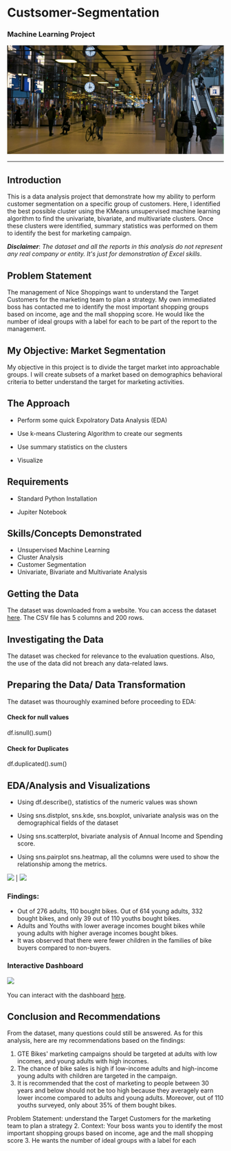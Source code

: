 # Custsomer-Segmentation
### Machine Learning Project
![](mall.jpg)
___
## Introduction

This is a data analysis project that demonstrate how my ability to perform customer segmentation on a specific group of customers. Here, I identified the best possible cluster using the KMeans unsupervised machine learning algorithm to find the univariate, bivariate, and multivariate clusters.  Once these clusters were identified, summary statistics was performed on them to identify the best  for marketing campaign.

**_Disclaimer_**: _The dataset and all the reports in this analysis do not represent any real company or entity. It's just for demonstration of Excel skills_.

## Problem Statement

The management of Nice Shoppings want to understand the Target Customers for the marketing team to plan a strategy. My own immediated boss has contacted me to identify the most important shopping groups based on income, age and the mall shopping score. He would like the number of ideal groups with a label for each to be part of the report to the management.

## My Objective: Market Segmentation

My objective in this project is to divide the target market into approachable groups. I will create subsets of a market based on demographics behavioral criteria to better understand the target for marketing activities.

## The Approach

- Perform some quick Expolratory Data Analysis (EDA)
  
- Use k-means Clustering Algorithm to create our segments

- Use summary statistics on the clusters

- Visualize

## Requirements

- Standard Python Installation

- Jupiter Notebook

## Skills/Concepts Demonstrated

- Unsupervised Machine Learning
- Cluster Analysis
- Customer Segmentation
- Univariate, Bivariate and Multivariate Analysis

## Getting the Data
The dataset was downloaded from a website. You can access the dataset [here](https://www.youtube.com/redirect?event=video_description&redir_token=QUFFLUhqbU1OZmNSNXVubmM0M3dSS21KSXZaTWpndWkyd3xBQ3Jtc0tuUUl2dXd6b192dE1SbzZFZDJtd3dnZFN3QW1iYi05alMyU1NDc08xSDFZcTNGZGw1TldXYzBNZXVRaERIeW5LTEJiNHc4dG5xdFZxTFVwWHplMGRucEtKa0hpMHpkbTRBODJlUGJZWEo0eTdGa3FyNA&q=https%3A%2F%2Fabsentdata.com%2Fdata-analysis%2Fwhere-to-find-data%2F&v=iwUli5gIcU0).
The CSV file has 5 columns and 200 rows. 

## Investigating the Data
The dataset was checked for relevance to the evaluation questions. Also, the use of the data did not breach any data-related laws.

## Preparing the Data/ Data Transformation

The dataset was thouroughly examined before proceeding to EDA:

#### Check for null values
df.isnull().sum()

#### Check for Duplicates
df.duplicated().sum()

## EDA/Analysis and Visualizations

- Using df.describe(), statistics of the numeric values was shown

- Using sns.distplot, sns.kde, sns.boxplot, univariate analysis was on the demographical fields of the dataset

- Using sns.scatterplot, bivariate analysis of Annual Income and Spending score.

- Using sns.pairplot sns.heatmap, all the columns were used to show the relationship among the metrics.
  
 
![](p_table.png)   | ![](p_table2.png)

### Findings:

- Out of 276 adults, 110 bought bikes. Out of 614 young adults, 332 bought bikes, and only 39 out of 110 youths bought bikes.
- Adults and Youths with lower average incomes bought bikes while young adults with higher average incomes bought bikes.
- It was observed that there were fewer children in the families of bike buyers compared to non-buyers. 

### Interactive Dashboard 
![](dashboard.png)

You can interact with the dashboard [here](BikeProject.xlsx).

## Conclusion and Recommendations

From the dataset, many questions could still be answered. As for this analysis, here are my recommendations based on the findings:
1. GTE Bikes' marketing campaigns should  be targeted at adults with low incomes, and young adults with high incomes.
2. The chance of bike sales is high if low-income adults and high-income young adults with children are targeted in the campaign.
3. It is recommended that the cost of marketing to people between 30 years and below should not be too high because they averagely earn lower income compared to adults and young adults. Moreover, out of 110 youths surveyed, only about 35% of them bought bikes.


 Problem Statement: understand the Target Customers for the marketing team to plan a strategy
2. Context: Your boss wants you to identify the most important shopping groups based on income, age and the mall shopping score
3. He wants the number of ideal groups with a label for each
